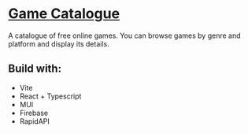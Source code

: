 # <a href="https://game-catalogue-f93e8.web.app/" target="_blank" rel="noreferrer">Game Catalogue</a>

A catalogue of free online games. You can browse games by genre and platform and display its details.


## Build with:
- Vite
- React + Typescript
- MUI
- Firebase
- RapidAPI
